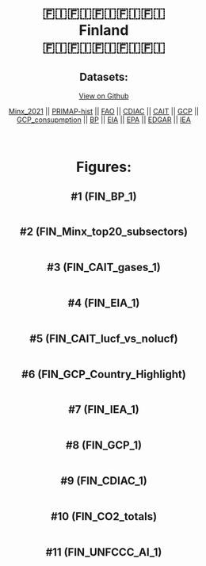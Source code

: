 
<center>
<h1 align="center">
🇫🇮🇫🇮🇫🇮🇫🇮🇫🇮
<br>
Finland
<br>
🇫🇮🇫🇮🇫🇮🇫🇮🇫🇮
</h1>
<h2>Datasets:</h2>
<p><a href="https://github.com/dquintani/GreenhouseData/tree/master/country_data/FIN_Finland/data">View on Github</a>
<br></p><p><a href="data/FIN_Minx_2021.csv">Minx_2021</a> || <a href="data/FIN_PRIMAP-hist.csv">PRIMAP-hist</a> || <a href="data/FIN_FAO.csv">FAO</a> || <a href="data/FIN_CDIAC.csv">CDIAC</a> || <a href="data/FIN_CAIT.csv">CAIT</a> || <a href="data/FIN_GCP.csv">GCP</a> || <a href="data/FIN_GCP_consupmption.csv">GCP_consupmption</a> || <a href="data/FIN_BP.csv">BP</a> || <a href="data/FIN_EIA.csv">EIA</a> || <a href="data/FIN_EPA.csv">EPA</a> || <a href="data/FIN_EDGAR.csv">EDGAR</a> || <a href="data/FIN_IEA.csv">IEA</a></p><p><br></p>
<h1>Figures:</h1><h2>#1 (FIN_BP_1)</h2>
<p><img alt="" src="figures/FIN_BP_1.png" /></p><h2>#2 (FIN_Minx_top20_subsectors)</h2>
<p><img alt="" src="figures/FIN_Minx_top20_subsectors.png" /></p><h2>#3 (FIN_CAIT_gases_1)</h2>
<p><img alt="" src="figures/FIN_CAIT_gases_1.png" /></p><h2>#4 (FIN_EIA_1)</h2>
<p><img alt="" src="figures/FIN_EIA_1.png" /></p><h2>#5 (FIN_CAIT_lucf_vs_nolucf)</h2>
<p><img alt="" src="figures/FIN_CAIT_lucf_vs_nolucf.png" /></p><h2>#6 (FIN_GCP_Country_Highlight)</h2>
<p><img alt="" src="figures/FIN_GCP_Country_Highlight.png" /></p><h2>#7 (FIN_IEA_1)</h2>
<p><img alt="" src="figures/FIN_IEA_1.png" /></p><h2>#8 (FIN_GCP_1)</h2>
<p><img alt="" src="figures/FIN_GCP_1.png" /></p><h2>#9 (FIN_CDIAC_1)</h2>
<p><img alt="" src="figures/FIN_CDIAC_1.png" /></p><h2>#10 (FIN_CO2_totals)</h2>
<p><img alt="" src="figures/FIN_CO2_totals.png" /></p><h2>#11 (FIN_UNFCCC_AI_1)</h2>
<p><img alt="" src="figures/FIN_UNFCCC_AI_1.png" /></p>